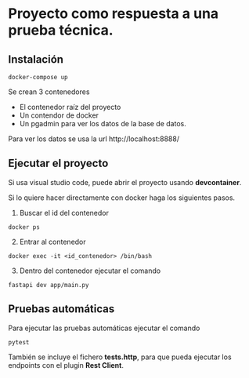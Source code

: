 # Proyecto como respuesta a una prueba técnica.

## Instalación

```
docker-compose up
```

Se crean 3 contenedores

- El contenedor raíz del proyecto
- Un contendor de docker
- Un pgadmin para ver los datos de la base de datos.

Para ver los datos se usa la url http://localhost:8888/

## Ejecutar el proyecto

Si usa visual studio code, puede abrir el proyecto usando **devcontainer**.

Si lo quiere hacer directamente con docker haga los siguientes pasos.

1. Buscar el id del contenedor

```
docker ps
```

2. Entrar al contenedor

```
docker exec -it <id_contenedor> /bin/bash
```

3. Dentro del contenedor ejecutar el comando

```
fastapi dev app/main.py
```

## Pruebas automáticas

Para ejecutar las pruebas automáticas ejecutar el comando 

```
pytest
```

También se incluye el fichero **tests.http**, para que pueda ejecutar los endpoints con el plugin **Rest Client**.
